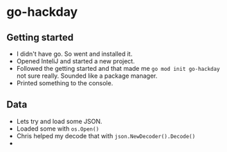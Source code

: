 # go-hackday

## Getting started
* I didn't have go. So went and installed it.
* Opened InteliJ and started a new project.
* Followed the getting started and that made me `go mod init go-hackday` not sure really. Sounded like a package manager.
* Printed something to the console.

## Data
* Lets try and load some JSON.
* Loaded some with `os.Open()`
* Chris helped my decode that with `json.NewDecoder().Decode()`
* 
